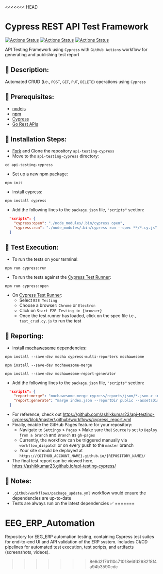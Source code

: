 <<<<<<< HEAD
# Cypress REST API Test Framework

[![Actions Status](https://github.com/ashikkumar23/api-testing-cypress/workflows/Update%20Dependencies/badge.svg)](https://github.com/ashikkumar23/api-testing-cypress/actions/workflows/package_update.yml)
[![Actions Status](https://github.com/ashikkumar23/api-testing-cypress/workflows/Run%20API%20Tests%20and%20Generate%20Cypress%20Report/badge.svg)](https://github.com/ashikkumar23/api-testing-cypress/actions/workflows/cypress_report.yml)
[![Actions Status](https://github.com/ashikkumar23/api-testing-cypress/actions/workflows/pages/pages-build-deployment/badge.svg)](https://github.com/ashikkumar23/api-testing-cypress/actions/workflows/pages/pages-build-deployment)

API Testing Framework using `Cypress` with `GitHub Actions` workflow for generating and publishing test report

## 🚀 Description:

Automated CRUD (i.e., `POST`, `GET`, `PUT`, `DELETE`) operations using `Cypress`

## 🚀 Prerequisites:

- [nodejs](https://nodejs.org/en/)
- [npm](https://docs.npmjs.com/about-npm)
- [Cypress](https://www.cypress.io/)
- [Go Rest APIs](https://gorest.co.in)

## 🚀 Installation Steps:

- [Fork](https://github.com/ashikkumar23/api-testing-cypress/fork) and Clone the repository `api-testing-cypress`
- Move to the `api-testing-cypress` directory:

```commandline
cd api-testing-cypress
```

- Set up a new npm package:

```commandline
npm init
```

- Install cypress:

```commandline
npm install cypress
```

- Add the following lines to the `package.json` file, `"scripts"` section:

```json
  "scripts": {
    "cypress:open": "./node_modules/.bin/cypress open",
    "cypress:run": "./node_modules/.bin/cypress run --spec **/*.cy.js"
  }
```

## 🚀 Test Execution:

- To run the tests on your terminal:

```commandline
npm run cypress:run
```

- To run the tests against the [Cypress Test Runner](https://docs.cypress.io/guides/core-concepts/cypress-app#The-Test-Runner):

```commandline
npm run cypress:open
```

- On [Cypress Test Runner](https://docs.cypress.io/guides/core-concepts/cypress-app#The-Launchpad):
  - Select `E2E Testing`
  - Choose a browser: `Chrome` or `Electron`
  - Click on `Start E2E Testing in {browser}`
  - Once the test runner has loaded, click on the spec file i.e., `test_crud.cy.js` to run the test

## 🚀 Reporting:

- Install [mochawesome](https://www.npmjs.com/package/mochawesome) dependencies:

```commandline
npm install --save-dev mocha cypress-multi-reporters mochawesome
```

```commandline
npm install --save-dev mochawesome-merge
```

```commandline
npm install --save-dev mochawesome-report-generator
```

- Add the following lines to the `package.json` file, `"scripts"` section:

```json
  "scripts": {
    "report:merge": "mochawesome-merge cypress/reports/json/*.json > index.json",
    "report:generate": "marge index.json --reportDir public --assetsDir public/assets --reportPageTitle index.html"
  }
```

- For reference, check out https://github.com/ashikkumar23/api-testing-cypress/blob/master/.github/workflows/cypress_report.yml
- Finally, enable the GitHub Pages feature for your repository:
  - Navigate to `Settings` > `Pages` > Make sure that `Source` is set to `Deploy from a branch` and `Branch` as `gh-pages`
  - Currently, the workflow can be triggered manually via `workflow_dispatch` or on every push to the `master` branch
  - Your site should be deployed at `https://{GITHUB_ACCOUNT_NAME}.github.io/{REPOSITORY_NAME}/`
- The final test report can be viewed here, https://ashikkumar23.github.io/api-testing-cypress/

## 🚀 Notes:

- `.github/workflows/package_update.yml` workflow would ensure the dependencies are up-to-date
- Tests are always run on the latest dependencies ✅
=======
# EEG_ERP_Automation
Repository for EEG_ERP automation testing, containing Cypress test suites for end-to-end UI and API validation of the ERP system. Includes CI/CD pipelines for automated test execution, test scripts, and artifacts (screenshots, videos).
>>>>>>> 8e9d2176110c71018e6fd2982f8f4a94b3590cdc

